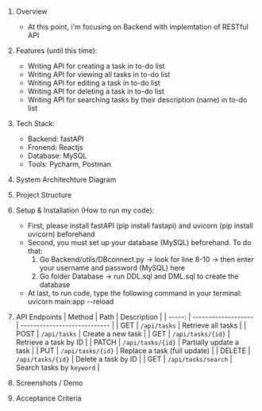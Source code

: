 1. Overview
   - At this point, i'm focusing on Backend with implemtation of RESTful API
2. Features (until this time):
   - Writing API for creating a task in to-do list
   - Writing API for viewing all tasks in to-do list
   - Writing API for editing a task in to-do list
   - Writing API for deleting a task in to-do list
   - Writing API for searching tasks by their description (name) in to-do list
3. Tech Stack:
   - Backend: fastAPI
   - Fronend: Reactjs
   - Database: MySQL
   - Tools: Pycharm, Postman
4. System Architechture Diagram
5. Project Structure
6. Setup & Installation (How to run my code):
   - First, please install fastAPI (pip install fastapi) and uvicorn (pip install uvicorn) beforehand
   - Second, you must set up your database (MySQL) beforehand. To do that:
     1. Go Backend/utils/DBconnect.py -> look for line 8-10 -> then enter your username and password (MySQL) here
     2. Go folder Database -> run DDL.sql and DML.sql to create the database
   - At last, to run code, type the following command in your terminal: uvicorn main:app --reload
7. API Endpoints
| Method | Path                | Description                  |
| -----: | ------------------- | ---------------------------- |
|    GET | `/api/tasks`        | Retrieve all tasks           |
|   POST | `/api/tasks`        | Create a new task            |
|    GET | `/api/tasks/{id}`   | Retrieve a task by ID        |
|  PATCH | `/api/tasks/{id}`   | Partially update a task      |
|    PUT | `/api/tasks/{id}`   | Replace a task (full update) |
| DELETE | `/api/tasks/{id}`   | Delete a task by ID          |
|    GET | `/api/tasks/search` | Search tasks by `keyword`    |

9. Screenshots / Demo
10. Acceptance Criteria

